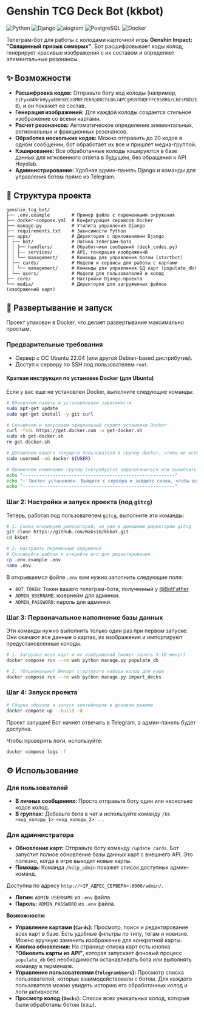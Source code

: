 
# Genshin TCG Deck Bot (kkbot)

![Python](https://img.shields.io/badge/Python-3.13-3776AB?logo=python)
![Django](https://img.shields.io/badge/Django-5.2-092E20?logo=django)
![aiogram](https://img.shields.io/badge/aiogram-3.10-2CA5E0?logo=telegram)
![PostgreSQL](https://img.shields.io/badge/PostgreSQL-16-336791?logo=postgresql)
![Docker](https://img.shields.io/badge/Docker-blue?logo=docker)

Телеграм-бот для работы с колодами карточной игры **Genshin Impact: "Священный призыв семерых"**. Бот расшифровывает коды колод, генерирует красивые изображения с их составом и определяет элементальные резонансы.

## ✨ Возможности

-   **Расшифровка кодов:** Отправьте боту код колоды (например, `EiFyxd4NFkHyyuENH5ECzGMNF7Eh0p0OChLB6J4PCgHS9TUQFFFC958RGrLhEsMXDZEB`), и он покажет ее состав.
-   **Генерация изображений:** Для каждой колоды создается стильное изображение со всеми картами.
-   **Расчет резонансов:** Автоматическое определение элементальных, региональных и фракционных резонансов.
-   **Обработка нескольких кодов:** Можно отправить до 20 кодов в одном сообщении, бот обработает их все и пришлет медиа-группой.
-   **Кэширование:** Все обработанные колоды кэшируются в базе данных для мгновенного ответа в будущем, без обращения к API Hoyolab.
-   **Администрирование:** Удобная админ-панель Django и команды для управления ботом прямо из Telegram.

## 📁 Структура проекта
```
genshin_tcg_bot/
├── .env.example        # Пример файла с переменными окружения
├── docker-compose.yml  # Конфигурация сервисов Docker
├── manage.py           # Утилита управления Django
├── requirements.txt    # Зависимости Python
├── apps/               # Директория с приложениями Django
│ ├── bot/              # Логика телеграм-бота
│ │ ├── handlers/       # Обработчики сообщений (deck_codes.py)
│ │ ├── services/       # API, генерация изображений
│ │ └── management/     # Команды для управления ботом (startbot)
│ ├── cards/            # Модели и сервисы для работы с картами
│ │ └── management/     # Команды для управления БД карт (populate_db)
│ └── users/            # Модели для пользователей и колод
├── core/               # Настройки Django-проекта
└── media/              # Директория для загруженных файлов (изображений карт)
```

## 🚀 Развертывание и запуск

Проект упакован в Docker, что делает развертывание максимально простым.

### Предварительные требования
-   Сервер с ОС Ubuntu 22.04 (или другой Debian-based дистрибутив).
-   Доступ к серверу по SSH под пользователем `root`.

#### Краткая инструкция по установке Docker (для Ubuntu)
Если у вас еще не установлен Docker, выполните следующие команды:
```bash
# Обновляем пакеты и устанавливаем зависимости
sudo apt-get update
sudo apt-get install -y git curl

# Скачиваем и запускаем официальный скрипт установки Docker
curl -fsSL https://get.docker.com -o get-docker.sh
sudo sh get-docker.sh
rm get-docker.sh

# Добавляем вашего текущего пользователя в группу docker, чтобы не использовать sudo
sudo usermod -aG docker ${USER}

# Применяем изменения группы (потребуется перелогиниться или выполнить newgrp)
echo "--------------------------------------------------------"
echo "✅ Docker установлен. Выйдите с сервера и зайдите снова, чтобы все применилось"
echo "--------------------------------------------------------"
```

### Шаг 2: Настройка и запуск проекта (под `gitcg`)

Теперь, работая под пользователем `gitcg`, выполните эти команды:

```bash
# 1. Снова клонируем репозиторий, но уже в домашнюю директорию gitcg
git clone https://github.com/Waksim/kkbot.git
cd kkbot

# 2. Настроить переменные окружения
# Скопируйте шаблон и откройте его для редактирования
cp .env.example .env
nano .env
```

В открывшемся файле `.env` вам нужно заполнить следующие поля:
-   `BOT_TOKEN`: Токен вашего телеграм-бота, полученный у [@BotFather](https://t.me/BotFather).
-   `ADMIN_USERNAME`: юзернейм для админки.
-   `ADMIN_PASSWORD`: пароль для админки.

### Шаг 3: Первоначальное наполнение базы данных

Эти команды нужно выполнить только один раз при первом запуске. Они скачают все данные о картах, их изображения и импортируют предустановленные колоды.

```bash
# 1. Загрузка всех карт и их изображений (может занять 5-10 минут)
docker compose run --rm web python manage.py populate_db

# 2. (Опционально) Импорт стартового набора колод для кэша
docker compose run --rm web python manage.py import_decks
```

### Шаг 4: Запуск проекта

```bash
# Сборка образов и запуск контейнеров в фоновом режиме
docker compose up --build -d
```

Проект запущен! Бот начнет отвечать в Telegram, а админ-панель будет доступна.

Чтобы проверить логи, используйте:
```bash
docker compose logs -f
```

## ⚙️ Использование

### Для пользователей
-   **В личных сообщениях:** Просто отправьте боту один или несколько кодов колод.
-   **В группах:** Добавьте бота в чат и используйте команду `/kk <код_колоды_1> <код_колоды_2> ...`

### Для администратора
-   **Обновление карт:** Отправьте боту команду `/update_cards`. Бот запустит полное обновление базы данных карт с внешнего API. Это полезно, когда в игре выходят новые карты.
-   **Помощь:** Команда `/help_admin` покажет список доступных админ-команд.

Доступна по адресу `http://<IP_АДРЕС_СЕРВЕРА>:8000/admin/`.
-   **Логин:** `ADMIN_USERNAME` из `.env` файла.
-   **Пароль:** `ADMIN_PASSWORD` из `.env` файла.

**Возможности:**
-   **Управление картами (`Cards`):** Просмотр, поиск и редактирование всех карт в базе. Есть удобные фильтры по типу, тегам и новизне. Можно вручную заменить изображение для конкретной карты.
-   **Кнопка обновления:** На странице списка карт есть кнопка **"Обновить карты из API"**, которая запускает фоновый процесс `populate_db` без необходимости останавливать бота или выполнять команду в терминале.
-   **Управление пользователями (`TelegramUsers`):** Просмотр списка пользователей, которые взаимодействовали с ботом. Для каждого пользователя можно увидеть историю его обработанных колод и логи активности.
-   **Просмотр колод (`Decks`):** Список всех уникальных колод, которые были обработаны ботом (кэш).